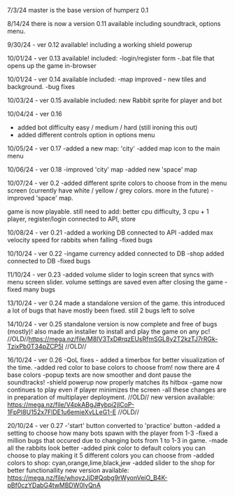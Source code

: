 7/3/24 master is the base version of humperz 0.1

8/14/24 there is now a version 0.11 available including soundtrack, options menu.

9/30/24 - ver 0.12 available!
including a working shield powerup


10/01/24 - ver 0.13 available!
included:
-login/register form
-.bat file that opens up the game in-browser

10/01/24 - ver 0.14 available
included:
-map improved - new tiles and background.
-bug fixes

10/03/24 - ver 0.15 available
included:
new Rabbit sprite for player and bot

10/04/24 - ver 0.16
- added bot difficulty easy / medium / hard (still ironing this out)
- added different controls option in options menu

10/05/24 - ver 0.17
-added a new map: 'city'
-added map icon to the main menu

10/06/24 - ver 0.18
-improved 'city' map
-added new 'space' map

10/07/24 - ver 0.2
-added different sprite colors to choose from in the menu screen (currently have white / yellow / grey colors. more in the future)
-improved 'space' map.

game is now playable. still need to add: better cpu difficulty, 3 cpu + 1 player, register/login connected to API, store

10/08/24 - ver 0.21
-added a working DB connected to API
-added max velocity speed for rabbits when falling
-fixed bugs


10/10/24 - ver 0.22
-ingame currency added connected to DB
-shop added connected to DB
-fixed bugs

11/10/24 - ver 0.23
-added volume slider to login screen that syncs with menu screen slider. volume settings are saved even after closing the game
-fixed many bugs 

13/10/24 - ver 0.24
made a standalone version of the game. this introduced a lot of bugs that have mostly been fixed. still 2 bugs left to solve

14/10/24 - ver 0.25
standalone version is now complete and free of bugs (mostly)! 
also made an installer to install and play the game on any pc!
//OLD//https://mega.nz/file/M8IV3TxD#rqzEUsRfmSGL8y2T2kzTJ7rRGk-TzixPb0T34pZCP5I //OLD//

16/10/24 - ver 0.26
-QoL fixes - added a timerbox for better visualization of the time.
-added red color to base colors to choose from! now there are 4 base colors
-popup texts are now smoother and dont pause the soundtracks!
-shield powerup now properly matches its hitbox
-game now continues to play even if player minimizes the screen
-all these changes are in preparation of multiplayer deployment.
//OLD// new version available: https://mega.nz/file/V4pkABgJ#ybpi2jlCoP-1FpPI8U152x7FlDE1u6emieXvLLeG1-E //OLD//

20/10/24 - ver 0.27
-'start' button converted to 'practice' button
-added a setting to choose how many bots spawn with the player from 1-3
-fixed a million bugs that occured due to changing bots from 1 to 1-3 in game.
-made all the rabbits look better
-added pink color to default colors you can choose to play making it 5 different colors you can choose from
-added colors to shop: cyan,orange,lime,black,jew
-added slider to the shop for better functionallity
new version available: https://mega.nz/file/whoyzJjD#Qqbg9rWyonVeiO_B4K-pBf0czYDabG4twMBDW0lyQnA

